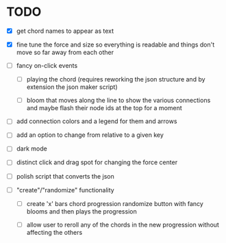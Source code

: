 # TODO

- [x] get chord names to appear as text

- [x] fine tune the force and size so everything is readable and things don't move so far away from each other

- [ ] fancy on-click events

  - [ ] playing the chord (requires reworking the json structure and by extension the json maker script)

  - [ ] bloom that moves along the line to show the various connections and maybe flash their node ids at the top for a moment

- [ ] add connection colors and a legend for them and arrows

- [ ] add an option to change from relative to a given key

- [ ] dark mode

- [ ] distinct click and drag spot for changing the force center

- [ ] polish script that converts the json

- [ ] "create"/"randomize" functionality

  - [ ] create 'x' bars chord progression randomize button with fancy blooms and then plays the progression

  - [ ] allow user to reroll any of the chords in the new progression without affecting the others